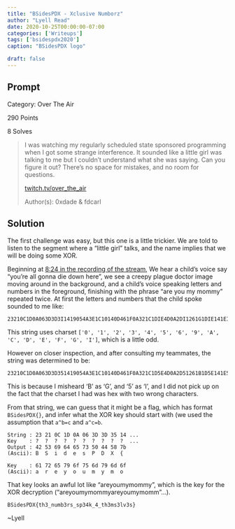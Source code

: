 ```yaml
---
title: "BSidesPDX - Xclusive Numborz"
author: "Lyell Read"
date: 2020-10-25T00:00:00-07:00
categories: ['Writeups']
tags: ['bsidespdx2020']
caption: "BSidesPDX logo"

draft: false
---
```


## Prompt

Category: Over The Air

290 Points

8 Solves

> I was watching my regularly scheduled state sponsored programming when I got some strange interference. It sounded like a little girl was talking to me but I couldn’t understand what she was saying. Can you figure it out? There’s no space for mistakes, and no room for questions.
> 
> [twitch.tv/over_the_air](twitch.tv/over_the_air)
> 
> Author(s): 0xdade & fdcarl

## Solution

The first challenge was easy, but this one is a little trickier. We are told to listen to the segment where a “little girl” talks, and the name implies that we will be doing some XOR.

Beginning at [8:24 in the recording of the stream](https://youtu.be/_QgPMyRBBKM?t=504), We hear a child’s voice say “you’re all gonna die down here”, we see a creepy plague doctor image moving around in the background, and a child’s voice speaking letters and numbers in the foreground, finishing with the phrase “are you my mommy” repeated twice. At first the letters and numbers that the child spoke sounded to me like:

```
23210C1D0A063D3D3I1419054A3E1C10140D461F0A321C1DIE4D0A2DI1261G1DIE141EIC011G4A120F
```

This string uses charset `['0', '1', '2', '3', '4', '5', '6', '9', 'A', 'C', 'D', 'E', 'F', 'G', 'I']`, which is a little odd.

However on closer inspection, and after consulting my teammates, the string was determined to be:

```
23210C1D0A063D3D351419054A3E1C10140D461F0A321C1D5E4D0A2D51261B1D5E141E5C011B4A120F
```

This is because I misheard ‘B’ as ‘G’, and ‘5’ as ‘I’, and I did not pick up on the fact that the charset I had was hex with two wrong characters.

From that string, we can guess that it might be a flag, which has format `BSidesPDX{}`, and infer what the XOR key should start with (we used the assumption that `a^b=c` and `a^c=b`.

```
String : 23 21 0C 1D 0A 06 3D 3D 35 14 ... 
Key    : ?  ?  ?  ?  ?  ?  ?  ?  ?  ?  ...
Output : 42 53 69 64 65 73 50 44 58 7b 
(Ascii): B  S  i  d  e  s  P  D  X  {

Key    : 61 72 65 79 6f 75 6d 79 6d 6f
(Ascii): a  r  e  y  o  u  m  y  m  o
```

That key looks an awful lot like “areyoumymommy”, which is the key for the XOR decryption (“areyoumymommyareyoumymomm”…).

```
BSidesPDX{th3_numb3rs_sp34k_4_th3ms3lv3s}
```

~Lyell

